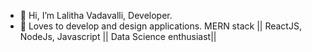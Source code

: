 - 👋 Hi, I’m Lalitha Vadavalli, Developer.
- 👀 Loves to develop  and design applications. MERN stack || ReactJS, NodeJs, Javascript || Data Science enthusiast||

<!---
LalithaRamanaV/LalithaRamanaV is a ✨ special ✨ repository because its `README.md` (this file) appears on your GitHub profile.
You can click the Preview link to take a look at your changes.
--->
